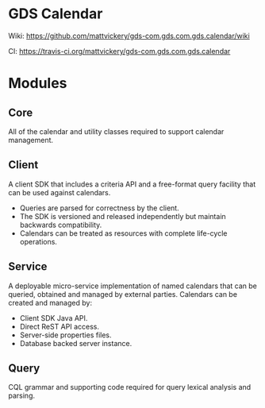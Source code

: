 # GDS Calendar

Wiki: https://github.com/mattvickery/gds-com.gds.com.gds.calendar/wiki

CI: https://travis-ci.org/mattvickery/gds-com.gds.com.gds.calendar

# Modules

## Core

All of the calendar and utility classes required to support calendar management.

## Client

A client SDK that includes a criteria API and a free-format query facility that can be used against calendars.
* Queries are parsed for correctness by the client.
* The SDK is versioned and released independently but maintain backwards compatibility.
* Calendars can be treated as resources with complete life-cycle operations.

## Service

A deployable micro-service implementation of named calendars that can be queried, obtained and managed by 
external parties. Calendars can be created and managed by:
* Client SDK Java API.
* Direct ReST API access.
* Server-side properties files.
* Database backed server instance.

## Query

CQL grammar and supporting code required for query lexical analysis and parsing.
